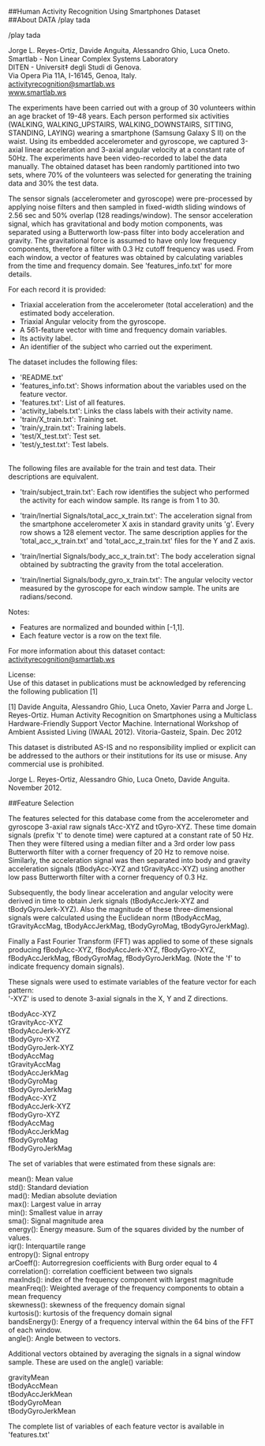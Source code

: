 ##Human Activity Recognition Using Smartphones Dataset</br>
##About DATA  /play tada </br>

/play tada

Jorge L. Reyes-Ortiz, Davide Anguita, Alessandro Ghio, Luca Oneto.</br>
Smartlab - Non Linear Complex Systems Laboratory</br>
DITEN - Universit‡ degli Studi di Genova.</br>
Via Opera Pia 11A, I-16145, Genoa, Italy.</br>
activityrecognition@smartlab.ws</br>
www.smartlab.ws</br>

The experiments have been carried out with a group of 30 volunteers within an age bracket of 19-48 years. Each person performed six activities (WALKING, WALKING_UPSTAIRS, WALKING_DOWNSTAIRS, SITTING, STANDING, LAYING) wearing a smartphone (Samsung Galaxy S II) on the waist. Using its embedded accelerometer and gyroscope, we captured 3-axial linear acceleration and 3-axial angular velocity at a constant rate of 50Hz. The experiments have been video-recorded to label the data manually. The obtained dataset has been randomly partitioned into two sets, where 70% of the volunteers was selected for generating the training data and 30% the test data. </br>

The sensor signals (accelerometer and gyroscope) were pre-processed by applying noise filters and then sampled in fixed-width sliding windows of 2.56 sec and 50% overlap (128 readings/window). The sensor acceleration signal, which has gravitational and body motion components, was separated using a Butterworth low-pass filter into body acceleration and gravity. The gravitational force is assumed to have only low frequency components, therefore a filter with 0.3 Hz cutoff frequency was used. From each window, a vector of features was obtained by calculating variables from the time and frequency domain. See 'features_info.txt' for more details. </br>

For each record it is provided:</br>

- Triaxial acceleration from the accelerometer (total acceleration) and the estimated body acceleration. </br>
- Triaxial Angular velocity from the gyroscope. </br>
- A 561-feature vector with time and frequency domain variables. </br>
- Its activity label. </br>
- An identifier of the subject who carried out the experiment.</br>

The dataset includes the following files: </br>

- 'README.txt'</br>
- 'features_info.txt': Shows information about the variables used on the feature vector.</br>
- 'features.txt': List of all features.</br>
- 'activity_labels.txt': Links the class labels with their activity name.</br>
- 'train/X_train.txt': Training set.</br>
- 'train/y_train.txt': Training labels.</br>
- 'test/X_test.txt': Test set.</br>
- 'test/y_test.txt': Test labels.</br></br>

The following files are available for the train and test data. Their descriptions are equivalent. </br>

- 'train/subject_train.txt': Each row identifies the subject who performed the activity for each window sample. Its range is from 1 to 30. </br>

- 'train/Inertial Signals/total_acc_x_train.txt': The acceleration signal from the smartphone accelerometer X axis in standard gravity units 'g'. Every row shows a 128 element vector. The same description applies for the 'total_acc_x_train.txt' and 'total_acc_z_train.txt' files for the Y and Z axis. </br>

- 'train/Inertial Signals/body_acc_x_train.txt': The body acceleration signal obtained by subtracting the gravity from the total acceleration. </br>

- 'train/Inertial Signals/body_gyro_x_train.txt': The angular velocity vector measured by the gyroscope for each window sample. The units are radians/second. </br>

Notes: </br>
- Features are normalized and bounded within [-1,1]. </br>
- Each feature vector is a row on the text file. </br>

For more information about this dataset contact: activityrecognition@smartlab.ws </br>

License: </br>
Use of this dataset in publications must be acknowledged by referencing the following publication [1] </br>

[1] Davide Anguita, Alessandro Ghio, Luca Oneto, Xavier Parra and Jorge L. Reyes-Ortiz. Human Activity Recognition on Smartphones using a Multiclass Hardware-Friendly Support Vector Machine. International Workshop of Ambient Assisted Living (IWAAL 2012). Vitoria-Gasteiz, Spain. Dec 2012 </br>

This dataset is distributed AS-IS and no responsibility implied or explicit can be addressed to the authors or their institutions for its use or misuse. Any commercial use is prohibited. </br>

Jorge L. Reyes-Ortiz, Alessandro Ghio, Luca Oneto, Davide Anguita. November 2012. </br>


##Feature Selection </br>

The features selected for this database come from the accelerometer and gyroscope 3-axial raw signals tAcc-XYZ and tGyro-XYZ. These time domain signals (prefix 't' to denote time) were captured at a constant rate of 50 Hz. Then they were filtered using a median filter and a 3rd order low pass Butterworth filter with a corner frequency of 20 Hz to remove noise. Similarly, the acceleration signal was then separated into body and gravity acceleration signals (tBodyAcc-XYZ and tGravityAcc-XYZ) using another low pass Butterworth filter with a corner frequency of 0.3 Hz. </br>

Subsequently, the body linear acceleration and angular velocity were derived in time to obtain Jerk signals (tBodyAccJerk-XYZ and tBodyGyroJerk-XYZ). Also the magnitude of these three-dimensional signals were calculated using the Euclidean norm (tBodyAccMag, tGravityAccMag, tBodyAccJerkMag, tBodyGyroMag, tBodyGyroJerkMag).  </br>

Finally a Fast Fourier Transform (FFT) was applied to some of these signals producing fBodyAcc-XYZ, fBodyAccJerk-XYZ, fBodyGyro-XYZ, fBodyAccJerkMag, fBodyGyroMag, fBodyGyroJerkMag. (Note the 'f' to indicate frequency domain signals).  </br>

These signals were used to estimate variables of the feature vector for each pattern:   </br>
'-XYZ' is used to denote 3-axial signals in the X, Y and Z directions.  </br>

tBodyAcc-XYZ </br>
tGravityAcc-XYZ </br>
tBodyAccJerk-XYZ </br>
tBodyGyro-XYZ </br>
tBodyGyroJerk-XYZ </br>
tBodyAccMag </br>
tGravityAccMag </br>
tBodyAccJerkMag </br>
tBodyGyroMag </br>
tBodyGyroJerkMag </br>
fBodyAcc-XYZ </br>
fBodyAccJerk-XYZ </br>
fBodyGyro-XYZ </br>
fBodyAccMag </br>
fBodyAccJerkMag </br>
fBodyGyroMag </br> 
fBodyGyroJerkMag </br>

The set of variables that were estimated from these signals are:  </br>

mean(): Mean value  </br>
std(): Standard deviation </br>
mad(): Median absolute deviation  </br>
max(): Largest value in array </br>
min(): Smallest value in array </br> 
sma(): Signal magnitude area </br>
energy(): Energy measure. Sum of the squares divided by the number of values.  </br>
iqr(): Interquartile range  </br> 
entropy(): Signal entropy  </br>
arCoeff(): Autorregresion coefficients with Burg order equal to 4 </br>
correlation(): correlation coefficient between two signals </br>
maxInds(): index of the frequency component with largest magnitude </br>
meanFreq(): Weighted average of the frequency components to obtain a mean frequency </br>
skewness(): skewness of the frequency domain signal  </br>
kurtosis(): kurtosis of the frequency domain signal  </br>
bandsEnergy(): Energy of a frequency interval within the 64 bins of the FFT of each window. </br>
angle(): Angle between to vectors. </br>

Additional vectors obtained by averaging the signals in a signal window sample. These are used on the angle() variable: </br>

gravityMean </br> 
tBodyAccMean </br>
tBodyAccJerkMean </br>
tBodyGyroMean </br>
tBodyGyroJerkMean </br>

The complete list of variables of each feature vector is available in 'features.txt' </br>
